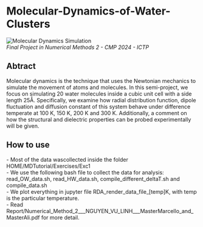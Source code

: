 # Molecular-Dynamics-of-Water-Clusters
![Molecular Dynamics Simulation](https://img.shields.io/badge/Simulation-Molecular%20Dynamics-blue)  
*Final Project in Numerical Methods 2 - CMP 2024 - ICTP*

<h2> Abtract </h2>
Molecular dynamics is the technique that uses the Newtonian mechanics to simulate the movement of atoms and molecules. In this semi-project, we focus on simulating 20 water molecules inside a cubic unit cell with a side length 25&#197;. Specifically, we examine how radial distribution function, dipole fluctuation and diffusion constant of this system behave under difference temperate at 100 K, 150 K, 200 K and 300 K. Additionally, a comment on how the structural and dielectric properties can be probed experimentally will be given.

<h2> How to use </h2>
- Most of the data wascollected inside the folder HOME/MDTutorial/Exercises/Exc1  <br>
- We use the following bash file to collect the data for analysis: read_OW_data.sh, read_HW_data.sh, compile_different_deltaT.sh and compile_data.sh <br>
- We plot everything in jupyter file RDA_render_data_file_[temp]K, with temp is the particular temperature. <br>
- Read Report/Numerical_Method_2___NGUYEN_VU_LINH___MasterMarcello_and_MasterAli.pdf for more detail.

